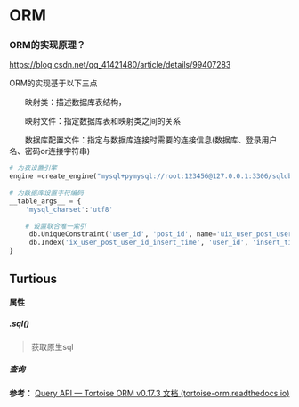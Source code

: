 # ORM

###  ORM的实现原理？

https://blog.csdn.net/qq_41421480/article/details/99407283

ORM的实现基于以下三点

　　映射类：描述数据库表结构，

　　映射文件：指定数据库表和映射类之间的关系

　　数据库配置文件：指定与数据库连接时需要的连接信息(数据库、登录用户名、密码or连接字符串)

```python
# 为表设置引擎
engine =create_engine("mysql+pymysql://root:123456@127.0.0.1:3306/sqldb01?charset=utf8")
    
# 为数据库设置字符编码
__table_args__ = {
    'mysql_charset':'utf8'
    
    # 设置联合唯一索引
     db.UniqueConstraint('user_id', 'post_id', name='uix_user_post_user_id_post_id'),
     db.Index('ix_user_post_user_id_insert_time', 'user_id', 'insert_time'),
}
```



## Turtious

#### 属性

##### **.sql()**

> 获取原生sql 



##### **查询**

**参考：** [Query API — Tortoise ORM v0.17.3 文档 (tortoise-orm.readthedocs.io)](https://tortoise-orm.readthedocs.io/en/latest/query.html#filtering)